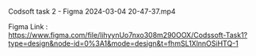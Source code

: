Codsoft task 2 - Figma 2024-03-04 20-47-37.mp4

Figma Link : https://www.figma.com/file/lihyynUo7nxo308m290OOX/Codssoft-Task1?type=design&node-id=0%3A1&mode=design&t=fhmSL1XlnnOSiHTQ-1
